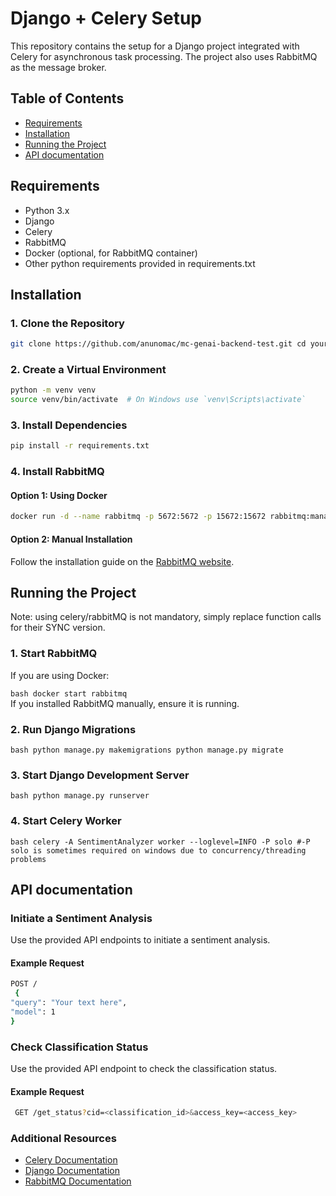 
# Django + Celery Setup    
    
This repository contains the setup for a Django project integrated with Celery for asynchronous task processing. The project also uses RabbitMQ as the message broker.    
    
## Table of Contents    
 - [Requirements](#requirements)    
- [Installation](#installation)    
- [Running the Project](#running-the-project)    
- [API documentation](#api-documentation) 
    
## Requirements    
 - Python 3.x    
- Django    
- Celery    
- RabbitMQ    
- Docker (optional, for RabbitMQ container)    
- Other python requirements provided in requirements.txt  
    
## Installation    
 ### 1. Clone the Repository    
 ```bash
 git clone https://github.com/anunomac/mc-genai-backend-test.git cd yourrepository
 ```   
 ### 2. Create a Virtual Environment    
 ```bash
 python -m venv venv
 source venv/bin/activate  # On Windows use `venv\Scripts\activate`
  ```   
 ### 3. Install Dependencies    
 ```bash
 pip install -r requirements.txt
 ```   
 ### 4. Install RabbitMQ    
 #### Option 1: Using Docker    
 ```bash
 docker run -d --name rabbitmq -p 5672:5672 -p 15672:15672 rabbitmq:management
 ```   
 #### Option 2: Manual Installation    
 Follow the installation guide on the [RabbitMQ website](https://www.rabbitmq.com/download.html).    
  
    
## Running the Project
Note: using celery/rabbitMQ is not mandatory, simply replace function calls for their SYNC version.  
    
### 1. Start RabbitMQ    
 If you are using Docker:    
    
```bash docker start rabbitmq ```   
 If you installed RabbitMQ manually, ensure it is running.    
    
### 2. Run Django Migrations    
 ```bash python manage.py makemigrations python manage.py migrate ```   
 ### 3. Start Django Development Server    
 ```bash python manage.py runserver ```   
 ### 4. Start Celery Worker    
 ```bash celery -A SentimentAnalyzer worker --loglevel=INFO -P solo #-P solo is sometimes required on windows due to concurrency/threading problems ```   

 ## API documentation    
 ### Initiate a Sentiment Analysis    
 Use the provided API endpoints to initiate a sentiment analysis.    
    
#### Example Request    
 ```bash
 POST /
  {    
 "query": "Your text here",    
 "model": 1
 }
 ```   
 ### Check Classification Status    
 Use the provided API endpoint to check the classification status.    
    
#### Example Request    
 ```bash
  GET /get_status?cid=<classification_id>&access_key=<access_key>
  ```   
### Additional Resources    
    
- [Celery Documentation](https://docs.celeryproject.org/)    
- [Django Documentation](https://docs.djangoproject.com/)    
- [RabbitMQ Documentation](https://www.rabbitmq.com/documentation.html)